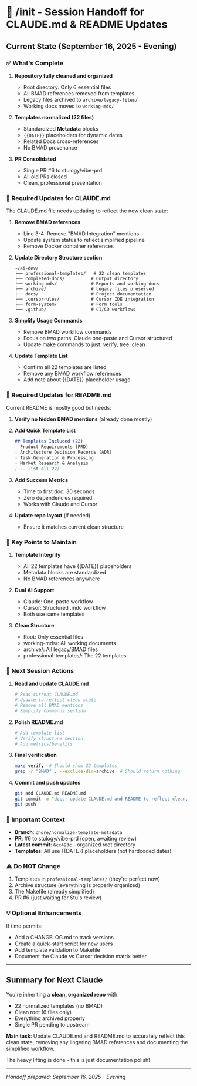 # 🚀 /init - Session Handoff for CLAUDE.md & README Updates

## Current State (September 16, 2025 - Evening)

### ✅ What's Complete
1. **Repository fully cleaned and organized**
   - Root directory: Only 6 essential files
   - All BMAD references removed from templates
   - Legacy files archived to `archive/legacy-files/`
   - Working docs moved to `working-mds/`

2. **Templates normalized (22 files)**
   - Standardized **Metadata** blocks
   - `{{DATE}}` placeholders for dynamic dates
   - Related Docs cross-references
   - No BMAD provenance

3. **PR Consolidated**
   - Single PR #6 to stulogy/vibe-prd
   - All old PRs closed
   - Clean, professional presentation

### 📝 Required Updates for CLAUDE.md

The CLAUDE.md file needs updating to reflect the new clean state:

1. **Remove BMAD references**
   - Line 3-4: Remove "BMAD Integration" mentions
   - Update system status to reflect simplified pipeline
   - Remove Docker container references

2. **Update Directory Structure section**
   ```
   ~/ai-dev/
   ├── professional-templates/   # 22 clean templates
   ├── completed-docs/          # Output directory
   ├── working-mds/             # Reports and working docs
   ├── archive/                 # Legacy files preserved
   ├── docs/                    # Project documentation
   ├── .cursorrules/            # Cursor IDE integration
   ├── form-system/             # Form tools
   └── .github/                 # CI/CD workflows
   ```

3. **Simplify Usage Commands**
   - Remove BMAD workflow commands
   - Focus on two paths: Claude one-paste and Cursor structured
   - Update make commands to just: verify, tree, clean

4. **Update Template List**
   - Confirm all 22 templates are listed
   - Remove any BMAD workflow references
   - Add note about {{DATE}} placeholder usage

### 📝 Required Updates for README.md

Current README is mostly good but needs:

1. **Verify no hidden BMAD mentions** (already done mostly)

2. **Add Quick Template List**
   ```markdown
   ## Templates Included (22)
   - Product Requirements (PRD)
   - Architecture Decision Records (ADR)
   - Task Generation & Processing
   - Market Research & Analysis
   [... list all 22]
   ```

3. **Add Success Metrics**
   - Time to first doc: 30 seconds
   - Zero dependencies required
   - Works with Claude and Cursor

4. **Update repo layout** (if needed)
   - Ensure it matches current clean structure

### 🎯 Key Points to Maintain

1. **Template Integrity**
   - All 22 templates have {{DATE}} placeholders
   - Metadata blocks are standardized
   - No BMAD references anywhere

2. **Dual AI Support**
   - Claude: One-paste workflow
   - Cursor: Structured .mdc workflow
   - Both use same templates

3. **Clean Structure**
   - Root: Only essential files
   - working-mds/: All working documents
   - archive/: All legacy/BMAD files
   - professional-templates/: The 22 templates

### 🔄 Next Session Actions

1. **Read and update CLAUDE.md**
   ```bash
   # Read current CLAUDE.md
   # Update to reflect clean state
   # Remove all BMAD mentions
   # Simplify commands section
   ```

2. **Polish README.md**
   ```bash
   # Add template list
   # Verify structure section
   # Add metrics/benefits
   ```

3. **Final verification**
   ```bash
   make verify  # Should show 22 templates
   grep -r "BMAD" . --exclude-dir=archive  # Should return nothing
   ```

4. **Commit and push updates**
   ```bash
   git add CLAUDE.md README.md
   git commit -m "docs: update CLAUDE.md and README to reflect clean, simplified state"
   git push
   ```

### 📌 Important Context

- **Branch**: `chore/normalize-template-metadata`
- **PR**: #6 to stulogy/vibe-prd (open, awaiting review)
- **Latest commit**: `6cc493c` - organized root directory
- **Templates**: All use {{DATE}} placeholders (not hardcoded dates)

### ⚠️ Do NOT Change

1. Templates in `professional-templates/` (they're perfect now)
2. Archive structure (everything is properly organized)
3. The Makefile (already simplified)
4. PR #6 (just waiting for Stu's review)

### 💡 Optional Enhancements

If time permits:
- Add a CHANGELOG.md to track versions
- Create a quick-start script for new users
- Add template validation to Makefile
- Document the Claude vs Cursor decision matrix better

---

## Summary for Next Claude

You're inheriting a **clean, organized repo** with:
- 22 normalized templates (no BMAD)
- Clean root (6 files only)
- Everything archived properly
- Single PR pending to upstream

**Main task**: Update CLAUDE.md and README.md to accurately reflect this clean state, removing any lingering BMAD references and documenting the simplified workflow.

The heavy lifting is done - this is just documentation polish!

---
*Handoff prepared: September 16, 2025 - Evening*